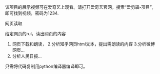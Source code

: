 该项目的展示视频可在爱奇艺上观看。请打开爱奇艺官网，搜索“爱剪辑-项目”，即可找到视频，密码为1234.


网页读取

给定网页的rul，读出网页的内容 

1. 网页下载和朗读，
2.分析知乎网页html文本，提出需朗读的内容 
3.分析微博网页… 
4. 分析人民日报…

只需将代码复制用python编译器编译即可。
